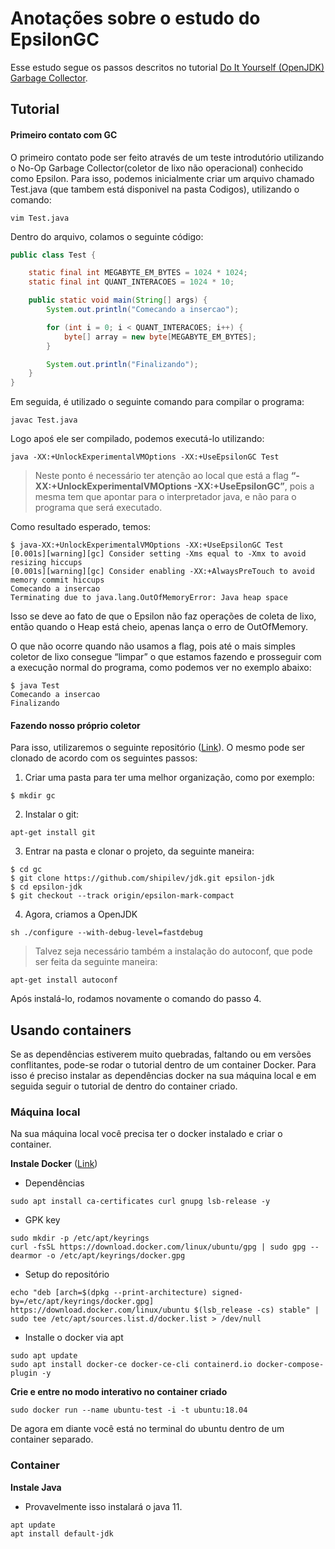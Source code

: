 # Anotações sobre o estudo do EpsilonGC

Esse estudo segue os passos descritos no tutorial [Do It Yourself (OpenJDK) Garbage Collector](https://shipilev.net/jvm/diy-gc/).

## Tutorial

#### Primeiro contato com GC
O primeiro contato pode ser feito através de um teste introdutório utilizando o No-Op Garbage Collector(coletor de lixo não operacional) conhecido como Epsilon. Para isso, podemos inicialmente criar um arquivo chamado Test.java (que tambem está disponivel na pasta Codigos), utilizando o comando:

```shell
vim Test.java
```
Dentro do arquivo, colamos o seguinte código: 

```java
public class Test {

    static final int MEGABYTE_EM_BYTES = 1024 * 1024;
    static final int QUANT_INTERACOES = 1024 * 10;

    public static void main(String[] args) {
        System.out.println("Comecando a insercao");

        for (int i = 0; i < QUANT_INTERACOES; i++) {
            byte[] array = new byte[MEGABYTE_EM_BYTES];
        }

        System.out.println("Finalizando");
    }
}
```
Em seguida, é utilizado o seguinte comando para compilar o programa:

```shell
javac Test.java
```

Logo apoś ele ser compilado, podemos executá-lo utilizando:

```shell
java -XX:+UnlockExperimentalVMOptions -XX:+UseEpsilonGC Test
```
>Neste ponto é necessário ter atenção ao local que está a flag 
>**“-XX:+UnlockExperimentalVMOptions -XX:+UseEpsilonGC”**, 
pois a mesma tem que apontar para o interpretador java, e não para 
> o programa que será executado.

Como resultado esperado, temos: 
```shell
$ java-XX:+UnlockExperimentalVMOptions -XX:+UseEpsilonGC Test
[0.001s][warning][gc] Consider setting -Xms equal to -Xmx to avoid resizing hiccups
[0.001s][warning][gc] Consider enabling -XX:+AlwaysPreTouch to avoid memory commit hiccups
Comecando a insercao
Terminating due to java.lang.OutOfMemoryError: Java heap space
```
Isso se deve ao fato de que o Epsilon não faz operações de coleta de lixo, então quando o Heap está cheio, apenas lança o erro de OutOfMemory.

O que não ocorre quando não usamos a flag, pois até o mais simples coletor de lixo consegue “limpar” o que estamos fazendo e prosseguir com a execução normal do programa, como podemos ver no exemplo abaixo:
```shell
$ java Test
Comecando a insercao
Finalizando
```

#### Fazendo nosso próprio coletor
Para isso, utilizaremos o seguinte repositório ([Link](https://github.com/shipilev/jdk/tree/epsilon-mark-compact)). O mesmo pode ser clonado de acordo com os seguintes passos: 

1. Criar uma pasta para ter uma melhor organização, como por exemplo:
```shell
$ mkdir gc
```
2. Instalar o git:
```shell
apt-get install git
```
3. Entrar na pasta e clonar o projeto, da seguinte maneira:
```shell
$ cd gc
$ git clone https://github.com/shipilev/jdk.git epsilon-jdk
$ cd epsilon-jdk
$ git checkout --track origin/epsilon-mark-compact
```
4. Agora, criamos a OpenJDK
```shell
sh ./configure --with-debug-level=fastdebug
```
>Talvez seja necessário também a instalação do autoconf, que pode ser feita da seguinte maneira:
```shell
apt-get install autoconf
```
Após instalá-lo, rodamos novamente o comando do passo 4.

## Usando containers

Se as dependências estiverem muito quebradas, faltando ou em versões conflitantes, pode-se rodar o tutorial dentro de um container Docker. Para isso é preciso instalar as dependências docker na sua máquina local e em seguida seguir o tutorial de dentro do container criado.


### Máquina local

Na sua máquina local você precisa ter o docker instalado e criar o container.

**Instale Docker** ([Link](https://docs.docker.com/engine/install/ubuntu/))
- Dependências
```shell
sudo apt install ca-certificates curl gnupg lsb-release -y
```
- GPK key
```shell
sudo mkdir -p /etc/apt/keyrings
curl -fsSL https://download.docker.com/linux/ubuntu/gpg | sudo gpg --dearmor -o /etc/apt/keyrings/docker.gpg
```
- Setup do repositório
```shell
echo "deb [arch=$(dpkg --print-architecture) signed-by=/etc/apt/keyrings/docker.gpg] https://download.docker.com/linux/ubuntu $(lsb_release -cs) stable" | sudo tee /etc/apt/sources.list.d/docker.list > /dev/null
```
- Installe o docker via apt
```shell
sudo apt update
sudo apt install docker-ce docker-ce-cli containerd.io docker-compose-plugin -y
```


**Crie e entre no modo interativo no container criado**
```shell
sudo docker run --name ubuntu-test -i -t ubuntu:18.04
```

De agora em diante você está no terminal do ubuntu dentro de um container separado.


### Container

**Instale Java**
- Provavelmente isso instalará o java 11.
```shell
apt update
apt install default-jdk
```
